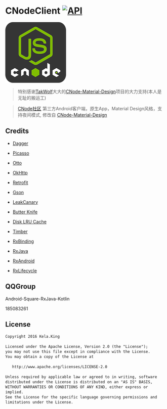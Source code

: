 # CNodeClient [![API](https://img.shields.io/badge/API-14%2B-brightgreen.svg?style=flat)](https://android-arsenal.com/api?level=14) #

![Logo](/art/ic_launcher.png)

> 特别感谢[TakWolf](https://github.com/TakWolf)大大的[CNode-Material-Design](https://github.com/TakWolf/CNode-Material-Design)项目的大力支持(本人是无耻的搬运工)

> [CNode社区](https://cnodejs.org) 第三方Android客户端，原生App，Material Design风格，支持夜间模式, 修改自 [CNode-Material-Design](https://github.com/TakWolf/CNode-Material-Design)



## Credits ##

- [Dagger](https://github.com/google/dagger)

- [Picasso](http://square.github.io/picasso)

- [Otto](https://github.com/square/otto)

- [OkHttp](http://square.github.io/okhttp)

- [Retrofit](http://square.github.io/retrofit)

- [Gson](https://github.com/google/gson)

- [LeakCanary](https://github.com/square/leakcanary)

- [Butter Knife](https://github.com/JakeWharton/butterknife)

- [Disk LRU Cache](https://github.com/JakeWharton/DiskLruCache)

- [Timber](https://github.com/JakeWharton/timber)

- [RxBinding](https://github.com/JakeWharton/RxBinding)

- [RxJava](https://github.com/ReactiveX/RxJava)

- [RxAndroid](https://github.com/ReactiveX/RxAndroid)

- [RxLifecycle](https://github.com/trello/RxLifecycle)



## QQGroup ##

Android-Square-RxJava-Kotlin

185083261



## License ##

    Copyright 2016 Kela.King
    
    Licensed under the Apache License, Version 2.0 (the "License");
    you may not use this file except in compliance with the License.
    You may obtain a copy of the License at
    
       http://www.apache.org/licenses/LICENSE-2.0
    
    Unless required by applicable law or agreed to in writing, software
    distributed under the License is distributed on an "AS IS" BASIS,
    WITHOUT WARRANTIES OR CONDITIONS OF ANY KIND, either express or implied.
    See the License for the specific language governing permissions and
    limitations under the License.
